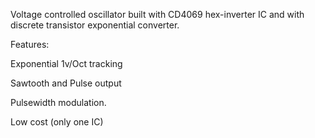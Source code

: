 Voltage controlled oscillator built with CD4069 hex-inverter IC and with discrete transistor exponential converter. 


Features: 

Exponential 1v/Oct tracking

Sawtooth and Pulse output

Pulsewidth modulation.

Low cost (only one IC)
